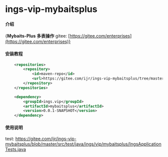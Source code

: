 # ings-vip-mybaitsplus

#### 介绍
{**Mybaits-Plus 多表操作**
gitee: [https://gitee.com/enterprises](https://gitee.com/enterprises)}

#### 安装教程
```xml
    <repositories>
        <repository>
            <id>maven-repo</id>
            <url>https://gitee.com/ijr/ings-vip-mybaitsplus/tree/master/repo/ings/vip/mybaitsplus</url>
        </repository>
    </repositories>

    <dependency>
        <groupId>ings.vip</groupId>
        <artifactId>mybaitsplus</artifactId>
        <version>0.0.1-SNAPSHOT</version>
    </dependency>
```
#### 使用说明
test: https://gitee.com/ijr/ings-vip-mybaitsplus/blob/master/src/test/java/ings/vip/mybaitsplus/IngsApplicationTests.java
